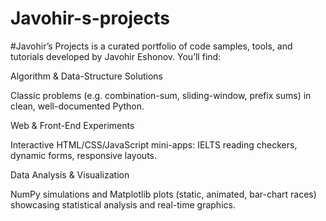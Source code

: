 # Javohir-s-projects

#Javohir’s Projects is a curated portfolio of code samples, tools, and tutorials developed by Javohir Eshonov. You’ll find:

Algorithm & Data-Structure Solutions

Classic problems (e.g. combination-sum, sliding-window, prefix sums) in clean, well-documented Python.

Web & Front-End Experiments

Interactive HTML/CSS/JavaScript mini-apps: IELTS reading checkers, dynamic forms, responsive layouts.

Data Analysis & Visualization

NumPy simulations and Matplotlib plots (static, animated, bar-chart races) showcasing statistical analysis and real-time graphics.
